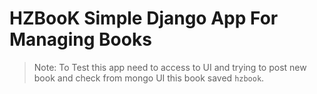 # HZBooK Simple Django App For Managing Books

> Note: To Test this app need to access to UI and trying to post new book and check from mongo UI this book saved `hzbook`.